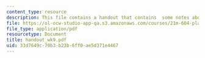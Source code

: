 ```yaml
---
content_type: resource
description: This file contains a handout that contains  some notes about the play.
file: https://ol-ocw-studio-app-qa.s3.amazonaws.com/courses/21m-604-playwriting-i-spring-2005/33d7649c70b3b23b6ff0ae5d371e4467_handout_wk9.pdf
file_type: application/pdf
resourcetype: Document
title: handout_wk9.pdf
uid: 33d7649c-70b3-b23b-6ff0-ae5d371e4467
---
```

